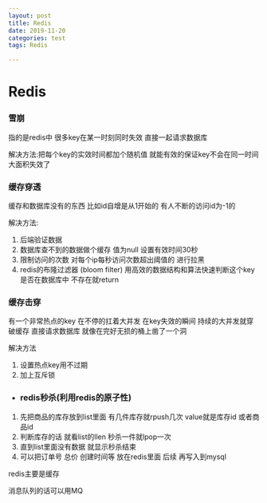 ```yaml
---
layout: post
title: Redis
date: 2019-11-20
categories: test
tags: Redis

---
```


# Redis

### 雪崩

指的是redis中 很多key在某一时刻同时失效 直接一起请求数据库

解决方法:把每个key的实效时间都加个随机值 就能有效的保证key不会在同一时间 大面积失效了

### 缓存穿透

缓存和数据库没有的东西 比如id自增是从1开始的 有人不断的访问id为-1的

解决方法:

1. 后端验证数据
2. 数据库查不到的数据做个缓存 值为null 设置有效时间30秒
3. 限制访问的次数 对每个ip每秒访问次数超出阈值的 进行拉黑
4. redis的布隆过滤器 (bloom filter) 用高效的数据结构和算法快速判断这个key是否在数据库中 不存在就return

### 缓存击穿

有一个非常热点的key 在不停的扛着大并发 在key失效的瞬间 持续的大并发就穿破缓存 直接请求数据库 就像在完好无损的桶上凿了一个洞

解决方法

1. 设置热点key用不过期
2. 加上互斥锁

- ### redis秒杀(利用redis的原子性)

1. 先把商品的库存放到list里面 有几件库存就rpush几次 value就是库存id 或者商品id
2. 判断库存的话 就看list的llen 秒杀一件就lpop一次
3. 直到list里面没有数据 就显示秒杀结束
4. 可以把订单号 总价 创建时间等 放在redis里面 后续 再写入到mysql

redis主要是缓存

消息队列的话可以用MQ